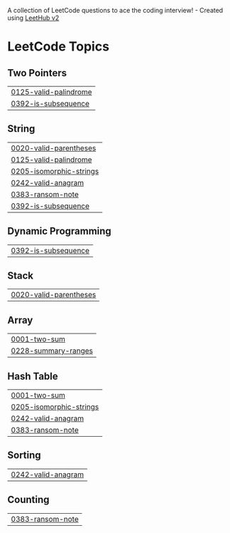 A collection of LeetCode questions to ace the coding interview! - Created using [LeetHub v2](https://github.com/arunbhardwaj/LeetHub-2.0)
<!---LeetCode Topics Start-->
# LeetCode Topics
## Two Pointers
|  |
| ------- |
| [0125-valid-palindrome](https://github.com/DAVIDts11/LeetCode/tree/master/0125-valid-palindrome) |
| [0392-is-subsequence](https://github.com/DAVIDts11/LeetCode/tree/master/0392-is-subsequence) |
## String
|  |
| ------- |
| [0020-valid-parentheses](https://github.com/DAVIDts11/LeetCode/tree/master/0020-valid-parentheses) |
| [0125-valid-palindrome](https://github.com/DAVIDts11/LeetCode/tree/master/0125-valid-palindrome) |
| [0205-isomorphic-strings](https://github.com/DAVIDts11/LeetCode/tree/master/0205-isomorphic-strings) |
| [0242-valid-anagram](https://github.com/DAVIDts11/LeetCode/tree/master/0242-valid-anagram) |
| [0383-ransom-note](https://github.com/DAVIDts11/LeetCode/tree/master/0383-ransom-note) |
| [0392-is-subsequence](https://github.com/DAVIDts11/LeetCode/tree/master/0392-is-subsequence) |
## Dynamic Programming
|  |
| ------- |
| [0392-is-subsequence](https://github.com/DAVIDts11/LeetCode/tree/master/0392-is-subsequence) |
## Stack
|  |
| ------- |
| [0020-valid-parentheses](https://github.com/DAVIDts11/LeetCode/tree/master/0020-valid-parentheses) |
## Array
|  |
| ------- |
| [0001-two-sum](https://github.com/DAVIDts11/LeetCode/tree/master/0001-two-sum) |
| [0228-summary-ranges](https://github.com/DAVIDts11/LeetCode/tree/master/0228-summary-ranges) |
## Hash Table
|  |
| ------- |
| [0001-two-sum](https://github.com/DAVIDts11/LeetCode/tree/master/0001-two-sum) |
| [0205-isomorphic-strings](https://github.com/DAVIDts11/LeetCode/tree/master/0205-isomorphic-strings) |
| [0242-valid-anagram](https://github.com/DAVIDts11/LeetCode/tree/master/0242-valid-anagram) |
| [0383-ransom-note](https://github.com/DAVIDts11/LeetCode/tree/master/0383-ransom-note) |
## Sorting
|  |
| ------- |
| [0242-valid-anagram](https://github.com/DAVIDts11/LeetCode/tree/master/0242-valid-anagram) |
## Counting
|  |
| ------- |
| [0383-ransom-note](https://github.com/DAVIDts11/LeetCode/tree/master/0383-ransom-note) |
<!---LeetCode Topics End-->